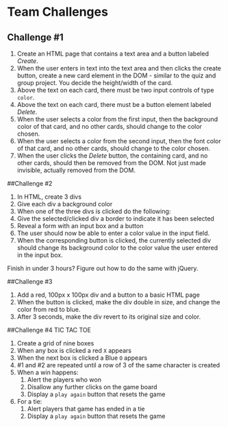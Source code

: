 # Team Challenges

## Challenge #1

1. Create an HTML page that contains a text area and a button labeled *Create*.
1. When the user enters in text into the text area and then clicks the create button, create a new card element in the DOM - similar to the quiz and group project. You decide the height/width of the card.
1. Above the text on each card, there must be two input controls of type `color`.
1. Above the text on each card, there must be a button element labeled *Delete*.
1. When the user selects a color from the first input, then the background color of that card, and no other cards, should change to the color chosen.
1. When the user selects a color from the second input, then the font color of that card, and no other cards, should change to the color chosen.
1. When the user clicks the *Delete* button, the containing card, and no other cards, should then be removed from the DOM. Not just made invisible, actually removed from the DOM.

##Challenge #2

1. In HTML, create 3 divs
1. Give each div a background color
1. When one of the three divs is clicked do the following:
1. Give the selected/clicked div a border to indicate it has been selected
1. Reveal a form with an input box and a button
1. The user should now be able to enter a color value in the input field.
1. When the corresponding button is clicked, the currently selected div should change its background color to the color value the user entered in the input box.

Finish in under 3 hours? Figure out how to do the same with jQuery.

##Challenge #3

1. Add a red, 100px x 100px div and a button to a basic HTML page
1. When the button is clicked, make the div double in size, and change the color from red to blue.
1. After 3 seconds, make the div revert to its original size and color.

##Challenge #4 TIC TAC TOE
1. Create a grid of nine boxes
1. When any box is clicked a red `X` appears
1. When the next box is clicked a Blue `O` appears
1. #1 and #2 are repeated until a row of 3 of the same character is created
1. When a win happens:
    1. Alert the players who won
    1. Disallow any further clicks on the game board
    1. Display a `play again` button that resets the game
1. For a tie:
    1. Alert players that game has ended in a tie
    1. Display a `play again` button that resets the game